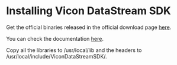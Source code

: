 # Installing Vicon DataStream SDK

Get the official binaries released in the official download page [here](https://www.vicon.com/software/datastream-sdk/?section=downloads).

You can check the documentation [here](https://docs.vicon.com/spaces/viewspace.action?key=DSSDK19).

Copy all the libraries to /usr/local/lib and the headers to /usr/local/include/ViconDataStreamSDK/.
